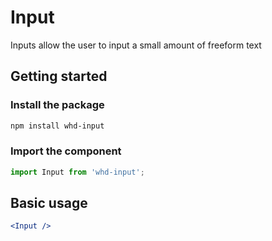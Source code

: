 # Input

Inputs allow the user to input a small amount of freeform text

## Getting started

### Install the package

```bash
npm install whd-input
```

### Import the component

```js
import Input from 'whd-input';
```

## Basic usage

```jsx
<Input />
```